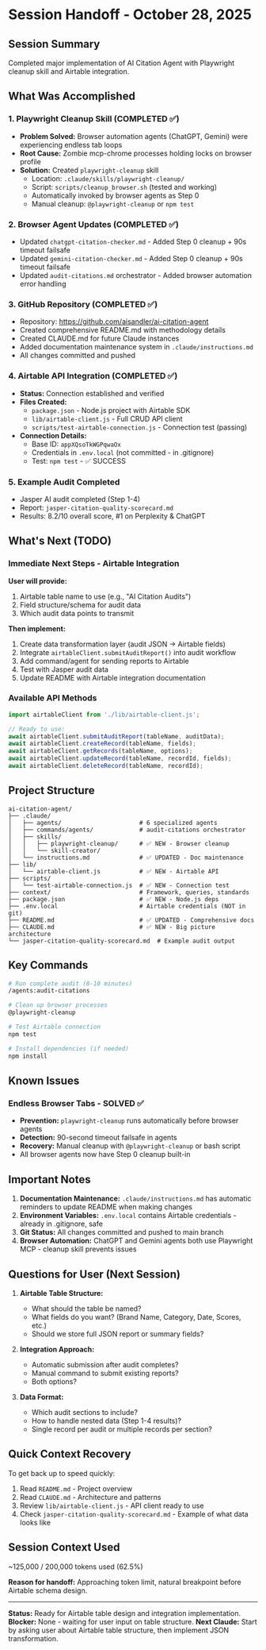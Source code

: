# Session Handoff - October 28, 2025

## Session Summary

Completed major implementation of AI Citation Agent with Playwright cleanup skill and Airtable integration.

## What Was Accomplished

### 1. Playwright Cleanup Skill (COMPLETED ✅)
- **Problem Solved:** Browser automation agents (ChatGPT, Gemini) were experiencing endless tab loops
- **Root Cause:** Zombie mcp-chrome processes holding locks on browser profile
- **Solution:** Created `playwright-cleanup` skill
  - Location: `.claude/skills/playwright-cleanup/`
  - Script: `scripts/cleanup_browser.sh` (tested and working)
  - Automatically invoked by browser agents as Step 0
  - Manual cleanup: `@playwright-cleanup` or `npm test`

### 2. Browser Agent Updates (COMPLETED ✅)
- Updated `chatgpt-citation-checker.md` - Added Step 0 cleanup + 90s timeout failsafe
- Updated `gemini-citation-checker.md` - Added Step 0 cleanup + 90s timeout failsafe
- Updated `audit-citations.md` orchestrator - Added browser automation error handling

### 3. GitHub Repository (COMPLETED ✅)
- Repository: https://github.com/aisandler/ai-citation-agent
- Created comprehensive README.md with methodology details
- Created CLAUDE.md for future Claude instances
- Added documentation maintenance system in `.claude/instructions.md`
- All changes committed and pushed

### 4. Airtable API Integration (COMPLETED ✅)
- **Status:** Connection established and verified
- **Files Created:**
  - `package.json` - Node.js project with Airtable SDK
  - `lib/airtable-client.js` - Full CRUD API client
  - `scripts/test-airtable-connection.js` - Connection test (passing)
- **Connection Details:**
  - Base ID: `appXQsoTkWGPqwaOx`
  - Credentials in `.env.local` (not committed - in .gitignore)
  - Test: `npm test` - ✅ SUCCESS

### 5. Example Audit Completed
- Jasper AI audit completed (Step 1-4)
- Report: `jasper-citation-quality-scorecard.md`
- Results: 8.2/10 overall score, #1 on Perplexity & ChatGPT

## What's Next (TODO)

### Immediate Next Steps - Airtable Integration

**User will provide:**
1. Airtable table name to use (e.g., "AI Citation Audits")
2. Field structure/schema for audit data
3. Which audit data points to transmit

**Then implement:**
1. Create data transformation layer (audit JSON → Airtable fields)
2. Integrate `airtableClient.submitAuditReport()` into audit workflow
3. Add command/agent for sending reports to Airtable
4. Test with Jasper audit data
5. Update README with Airtable integration documentation

### Available API Methods

```javascript
import airtableClient from './lib/airtable-client.js';

// Ready to use:
await airtableClient.submitAuditReport(tableName, auditData);
await airtableClient.createRecord(tableName, fields);
await airtableClient.getRecords(tableName, options);
await airtableClient.updateRecord(tableName, recordId, fields);
await airtableClient.deleteRecord(tableName, recordId);
```

## Project Structure

```
ai-citation-agent/
├── .claude/
│   ├── agents/                      # 6 specialized agents
│   ├── commands/agents/             # audit-citations orchestrator
│   ├── skills/
│   │   ├── playwright-cleanup/      # ✅ NEW - Browser cleanup
│   │   └── skill-creator/
│   └── instructions.md              # ✅ UPDATED - Doc maintenance
├── lib/
│   └── airtable-client.js           # ✅ NEW - Airtable API
├── scripts/
│   └── test-airtable-connection.js  # ✅ NEW - Connection test
├── context/                         # Framework, queries, standards
├── package.json                     # ✅ NEW - Node.js deps
├── .env.local                       # Airtable credentials (NOT in git)
├── README.md                        # ✅ UPDATED - Comprehensive docs
├── CLAUDE.md                        # ✅ NEW - Big picture architecture
└── jasper-citation-quality-scorecard.md  # Example audit output
```

## Key Commands

```bash
# Run complete audit (8-10 minutes)
/agents:audit-citations

# Clean up browser processes
@playwright-cleanup

# Test Airtable connection
npm test

# Install dependencies (if needed)
npm install
```

## Known Issues

### Endless Browser Tabs - SOLVED ✅
- **Prevention:** `playwright-cleanup` runs automatically before browser agents
- **Detection:** 90-second timeout failsafe in agents
- **Recovery:** Manual cleanup with `@playwright-cleanup` or bash script
- All browser agents now have Step 0 cleanup built-in

## Important Notes

1. **Documentation Maintenance:** `.claude/instructions.md` has automatic reminders to update README when making changes
2. **Environment Variables:** `.env.local` contains Airtable credentials - already in .gitignore, safe
3. **Git Status:** All changes committed and pushed to main branch
4. **Browser Automation:** ChatGPT and Gemini agents both use Playwright MCP - cleanup skill prevents issues

## Questions for User (Next Session)

1. **Airtable Table Structure:**
   - What should the table be named?
   - What fields do you want? (Brand Name, Category, Date, Scores, etc.)
   - Should we store full JSON report or summary fields?

2. **Integration Approach:**
   - Automatic submission after audit completes?
   - Manual command to submit existing reports?
   - Both options?

3. **Data Format:**
   - Which audit sections to include?
   - How to handle nested data (Step 1-4 results)?
   - Single record per audit or multiple records per section?

## Quick Context Recovery

To get back up to speed quickly:
1. Read `README.md` - Project overview
2. Read `CLAUDE.md` - Architecture and patterns
3. Review `lib/airtable-client.js` - API client ready to use
4. Check `jasper-citation-quality-scorecard.md` - Example of what data looks like

## Session Context Used

~125,000 / 200,000 tokens used (62.5%)

**Reason for handoff:** Approaching token limit, natural breakpoint before Airtable schema design.

---

**Status:** Ready for Airtable table design and integration implementation.
**Blocker:** None - waiting for user input on table structure.
**Next Claude:** Start by asking user about Airtable table structure, then implement JSON transformation.
